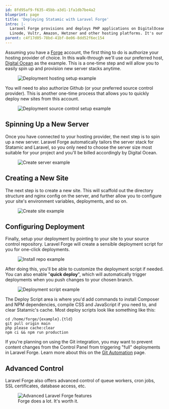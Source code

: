 ```yaml
---
id: 8fd95af9-f635-45bb-a3d1-1fa1db7be4a2
blueprint: page
title: 'Deploying Statamic with Laravel Forge'
intro: |-
  Laravel Forge provisions and deploys PHP applications on DigitalOcean,
  Linode, Vultr, Amazon, Hetzner and other hosting platforms. It's our favorite way to deploy Statamic.
parent: c4f17d05-78bd-41bf-8e06-8dd52f6ec154
---
```

Assuming you have a [Forge](https://forge.laravel.com) account, the first thing to do is authorize your hosting provider of choice. In this walk-through we'll use our preferred host, [Digital Ocean](https://m.do.co/c/6469827e2269) as the example. This is a one-time step and will allow you to easily spin up and provision new server stacks anytime.

<figure>
    <img src="/img/deployment-forge-hosting-setup.png" alt="Deployment hosting setup example">
</figure>

You will need to also authorize Github (or your preferred source control provider). This is another one-time process that allows you to quickly deploy new sites from this account.

<figure>
    <img src="/img/deployment-forge-source-control-setup.png" alt="Deployment source control setup example">
</figure>

## Spinning Up a New Server

Once you have connected to your hosting provider, the next step is to spin up a new server. Laravel Forge automatically tailors the server stack for Statamic and Laravel, so you only need to choose the server size most suitable for your project and you'll be billed accordingly by Digital Ocean.

<figure>
    <img src="/img/deployment-forge-create-server.png" alt="Create server example">
</figure>

## Creating a New Site

The next step is to create a new site. This will scaffold out the directory structure and nginx config on the server, and further allow you to configure your site's environment variables, deployments, and so on.

<figure>
    <img src="/img/deployment-forge-create-site.png" alt="Create site example">
</figure>

## Configuring Deployment

Finally, setup your deployment by pointing to your site to your source control repository. Laravel Forge will create a sensible deployment script for you for one-click deployments.

<figure>
    <img src="/img/deployment-forge-install-repo.png" alt="Install repo example">
</figure>

After doing this, you'll be able to customize the deployment script if needed. You can also enable "**quick deploy**", which will automatically trigger deployments when you push changes to your chosen branch.

<figure>
    <img src="/img/deployment-forge-script-example.png" alt="Deployment script example">
</figure>

The Deploy Script area is where you'd add commands to install Composer and NPM dependencies, compile CSS and JavaScript if you need to, and clear Statamic's cache. Most deploy scripts look like something like this:

``` shell
cd /home/forge/{example}.{tld}
git pull origin main
php please cache:clear
npm ci && npm run production
```

If you're planning on using the Git integration, you may want to prevent content changes from the Control Panel from triggering "full" deployments in Laravel Forge. Learn more about this on the [Git Automation](/git-automation#customizing-commits) page.

## Advanced Control

Laravel Forge also offers advanced control of queue workers, cron jobs, SSL certificates, database access, etc.

<figure>
    <img src="/img/deployment-forge-advanced.png" alt="Advanced Laravel Forge features">
    <figcaption>Forge does a lot. It's worth it.</figcaption>
</figure>
